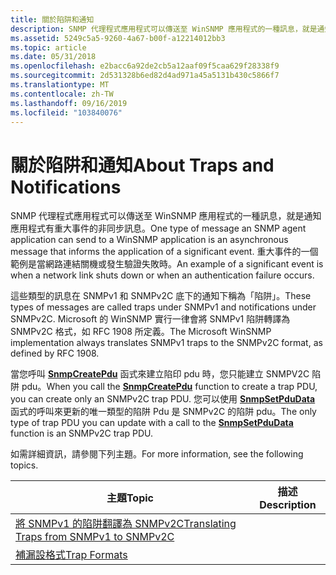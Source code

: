 ```yaml
---
title: 關於陷阱和通知
description: SNMP 代理程式應用程式可以傳送至 WinSNMP 應用程式的一種訊息，就是通知應用程式有重大事件的非同步訊息。
ms.assetid: 5249c5a5-9260-4a67-b00f-a12214012bb3
ms.topic: article
ms.date: 05/31/2018
ms.openlocfilehash: e2bacc6a92de2cb5a12aaf09f5caa629f28338f9
ms.sourcegitcommit: 2d531328b6ed82d4ad971a45a5131b430c5866f7
ms.translationtype: MT
ms.contentlocale: zh-TW
ms.lasthandoff: 09/16/2019
ms.locfileid: "103840076"
---
```

# <a name="about-traps-and-notifications"></a><span data-ttu-id="6edcd-103">關於陷阱和通知</span><span class="sxs-lookup"><span data-stu-id="6edcd-103">About Traps and Notifications</span></span>

<span data-ttu-id="6edcd-104">SNMP 代理程式應用程式可以傳送至 WinSNMP 應用程式的一種訊息，就是通知應用程式有重大事件的非同步訊息。</span><span class="sxs-lookup"><span data-stu-id="6edcd-104">One type of message an SNMP agent application can send to a WinSNMP application is an asynchronous message that informs the application of a significant event.</span></span> <span data-ttu-id="6edcd-105">重大事件的一個範例是當網路連結關機或發生驗證失敗時。</span><span class="sxs-lookup"><span data-stu-id="6edcd-105">An example of a significant event is when a network link shuts down or when an authentication failure occurs.</span></span>

<span data-ttu-id="6edcd-106">這些類型的訊息在 SNMPv1 和 SNMPv2C 底下的通知下稱為「陷阱」。</span><span class="sxs-lookup"><span data-stu-id="6edcd-106">These types of messages are called traps under SNMPv1 and notifications under SNMPv2C.</span></span> <span data-ttu-id="6edcd-107">Microsoft 的 WinSNMP 實行一律會將 SNMPv1 陷阱轉譯為 SNMPv2C 格式，如 RFC 1908 所定義。</span><span class="sxs-lookup"><span data-stu-id="6edcd-107">The Microsoft WinSNMP implementation always translates SNMPv1 traps to the SNMPv2C format, as defined by RFC 1908.</span></span>

<span data-ttu-id="6edcd-108">當您呼叫 [**SnmpCreatePdu**](/windows/desktop/api/Winsnmp/nf-winsnmp-snmpcreatepdu) 函式來建立陷印 pdu 時，您只能建立 SNMPV2C 陷阱 pdu。</span><span class="sxs-lookup"><span data-stu-id="6edcd-108">When you call the [**SnmpCreatePdu**](/windows/desktop/api/Winsnmp/nf-winsnmp-snmpcreatepdu) function to create a trap PDU, you can create only an SNMPv2C trap PDU.</span></span> <span data-ttu-id="6edcd-109">您可以使用 [**SnmpSetPduData**](/windows/desktop/api/Winsnmp/nf-winsnmp-snmpsetpdudata) 函式的呼叫來更新的唯一類型的陷阱 Pdu 是 SNMPv2C 的陷阱 pdu。</span><span class="sxs-lookup"><span data-stu-id="6edcd-109">The only type of trap PDU you can update with a call to the [**SnmpSetPduData**](/windows/desktop/api/Winsnmp/nf-winsnmp-snmpsetpdudata) function is an SNMPv2C trap PDU.</span></span>

<span data-ttu-id="6edcd-110">如需詳細資訊，請參閱下列主題。</span><span class="sxs-lookup"><span data-stu-id="6edcd-110">For more information, see the following topics.</span></span>



| <span data-ttu-id="6edcd-111">主題</span><span class="sxs-lookup"><span data-stu-id="6edcd-111">Topic</span></span>                                                                                    | <span data-ttu-id="6edcd-112">描述</span><span class="sxs-lookup"><span data-stu-id="6edcd-112">Description</span></span> |
|------------------------------------------------------------------------------------------|-------------|
| [<span data-ttu-id="6edcd-113">將 SNMPv1 的陷阱翻譯為 SNMPv2C</span><span class="sxs-lookup"><span data-stu-id="6edcd-113">Translating Traps from SNMPv1 to SNMPv2C</span></span>](translating-traps-from-snmpv1-to-snmpv2c.md) |             |
| [<span data-ttu-id="6edcd-114">補漏設格式</span><span class="sxs-lookup"><span data-stu-id="6edcd-114">Trap Formats</span></span>](trap-formats.md)                                                         |             |



 

 

 




